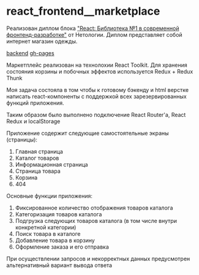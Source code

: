 # react_frontend__marketplace

Реализован диплом блока ["React: Библиотека №1 в современной фронтенд-разработке"](https://github.com/netology-code/ra16-diploma) от Нетологии. Диплом представляет собой интернет магазин одежды.

[backend](https://github.com/Stanislavsus-prj/react_backend__marketplace) [gh-pages](https://stanislavsus-prj.github.io/react_frontend__marketplace/)

Маркетплейс реализован на технолохии React Toolkit. Для хранения состояния корзины и побочных эффектов используется Redux + Redux Thunk

Моя задача состояла в том чтобы к готовому бэкенду и html верстке написать react-компоненты с поддержкой всех зарезервированных функций приложения.

Таким образом было выполнено подключение React Router'а, React Redux и localStorage

Приложение содержит следующие самостоятельные экраны (страницы):

1. Главная страница
2. Каталог товаров
3. Информационная страница
4. Страница товара
5. Корзина
6. 404

Основные функции приложения:

1. Фиксированное количество отображения товаров каталога
2. Категоризация товаров каталога
3. Подгрузка следующих товаров каталога (в том числе внутри конкретной категории)
4. Поиск товара в каталоге
5. Добавление товара в корзину
6. Оформление заказа и его отправка 

При осуществлении запросов и некорректных данных предусмотрен альтернативный вариант вывода ответа 
